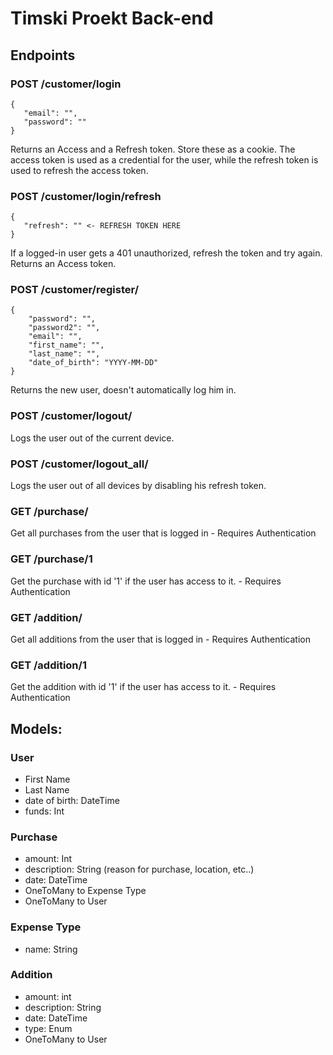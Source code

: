 # Timski Proekt Back-end

## Endpoints

### POST /customer/login

    {
       "email": "",
       "password": ""
    }

Returns an Access and a Refresh token. Store these as a cookie. The access token is used 
as a credential for the user, while the refresh token is used to refresh the access token.


### POST /customer/login/refresh

    {
       "refresh": "" <- REFRESH TOKEN HERE
    }

If a logged-in user gets a 401 unauthorized, refresh the token and try again.
Returns an Access token.

### POST /customer/register/

    {
        "password": "",
        "password2": "",
        "email": "",
        "first_name": "",
        "last_name": "",
        "date_of_birth": "YYYY-MM-DD"
    }

Returns the new user, doesn't automatically log him in.

### POST /customer/logout/

Logs the user out of the current device.

### POST /customer/logout_all/

Logs the user out of all devices by disabling his refresh token.

### GET /purchase/ 

Get all purchases from the user that is logged in - Requires Authentication

### GET /purchase/1

Get the purchase with id '1' if the user has access to it. - Requires Authentication

### GET /addition/ 

Get all additions from the user that is logged in - Requires Authentication

### GET /addition/1

Get the addition with id '1' if the user has access to it. - Requires Authentication

## Models:

### User
- First Name 
- Last Name 
- date of birth: DateTime 
- funds: Int

### Purchase
- amount: Int 
- description: String (reason for purchase, location, etc..)
- date: DateTime 
- OneToMany to Expense Type 
- OneToMany to User

### Expense Type
- name: String 

### Addition
- amount: int 
- description: String 
- date: DateTime 
- type: Enum 
- OneToMany to User
